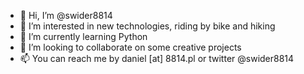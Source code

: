 - 👋 Hi, I’m @swider8814
- 👀 I’m interested in new technologies, riding by bike and hiking
- 🌱 I’m currently learning Python
- 💞️ I’m looking to collaborate on some creative projects
- 📫 You can reach me by daniel [at] 8814.pl or twitter @swider8814

<!---
swider8814/swider8814 is a ✨ special ✨ repository because its `README.md` (this file) appears on your GitHub profile.
You can click the Preview link to take a look at your changes.
--->
